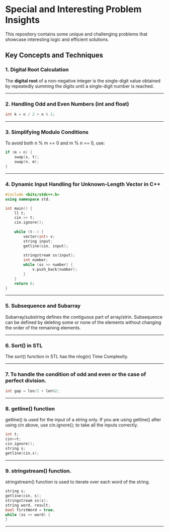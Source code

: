 # Special and Interesting Problem Insights

This repository contains some unique and challenging problems that showcase interesting logic and efficient solutions.

## Key Concepts and Techniques

### 1. Digital Root Calculation
The **digital root** of a non-negative integer is the single-digit value obtained by repeatedly summing the digits until a single-digit number is reached.

---

### 2. Handling Odd and Even Numbers (int and float)
```cpp
int k = n / 2 + n % 2;
```

---

### 3. Simplifying Modulo Conditions
To avoid both n % m == 0 and m % n == 0, use:
```cpp
if (m > n) { 
    swap(s, t); 
    swap(n, m); 
}
```
---

### 4. Dynamic Input Handling for Unknown-Length Vector in C++
```cpp
#include <bits/stdc++.h>
using namespace std;

int main() {
    ll t;
    cin >> t;
    cin.ignore();
    
    while (t--) {
        vector<int> v;
        string input;
        getline(cin, input);
        
        stringstream ss(input);
        int number;
        while (ss >> number) {
            v.push_back(number);
        }
    }
    return 0;
}
```
---

### 5. Subsequence and Subarray

Subarray/substring defines the contiguous part of array/strin.
Subsequence can be defined by deleting some or none of the elements without changing the order of the remaining elements.

---

### 6. Sort() in STL

The sort() function in STL has the nlog(n) Time Complexity.

---

### 7. To handle the condition of odd and even or the case of perfect division.

```cpp
int gap = len/2 + len%2;
```
---

### 8. getline() function

getline() is used for the input of a string only. If you are using getline() after using cin above, use cin.ignore(); to take all the inputs correctly.
```cpp
int t;
cin>>t;
cin.ignore();
string s;
getline(cin,s);
```
---

### 9. stringstream() function.

stringstream() function is used to iterate over each word of the string.
```cpp
string s;
getline(cin, s);
stringstream ss(s);
string word, result;
bool firstWord = true;
while (ss >> word) {
}
```
---
